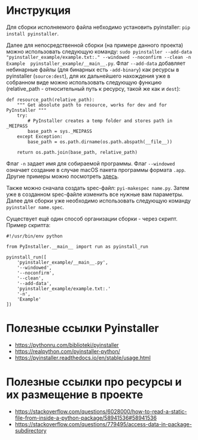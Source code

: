 # Инструкция
Для сборки исполняемого файла небходимо установить pyinstaller:
`pip install pyinstaller`.

Далее для непосредственной сборки (на примере данного проекта) можно использовать следующую команду:
`sudo pyinstaller --add-data "pyinstaller_example/example.txt:." --windowed --noconfirm --clean -n Example  pyinstaller_example/__main__.py`.
Флаг `--add-data` добавляет небинарные файлы (для бинарных есть `-add-binary`) как ресурсы в pyinstaller (`source:dest`), для их дальнейшего нахождения уже в собранном
виде можно использовать следующую функцию (relative_path - относительный путь к ресурсу, такой же как и `dest`):
```
def resource_path(relative_path):
    """ Get absolute path to resource, works for dev and for PyInstaller """
    try:
        # PyInstaller creates a temp folder and stores path in _MEIPASS
        base_path = sys._MEIPASS
    except Exception:
        base_path = os.path.dirname(os.path.abspath(__file__))

    return os.path.join(base_path, relative_path)
```
Флаг `-n` задает имя для собираемой программы. Флаг `--windowed` означает создание в случае
macOS пакета программы формата `.app`. Другие примеры можно посмотреть
[здесь](https://pyinstaller.readthedocs.io/en/stable/usage.html#shortening-the-command).

Также можно сначала создать spec-файл: `pyi-makespec name.py`. Затем уже в созданном
spec-файле изменить все нужные вам параметры. Далее для сборки уже необходимо использовать
следующую команду `pyinstaller name.spec`.

Существует ещё один способ организации сборки - через скрипт. Пример скрипта:
```
#!/usr/bin/env python

from PyInstaller.__main__ import run as pyinstall_run

pyinstall_run([
    'pyinstaller_example/__main__.py',
    '--windowed',
    '--noconfirm',
    '--clean',
    '--add-data',
    'pyinstaller_example/example.txt:.'
    '-n',
    'Example'
])

```

# Полезные ссылки Pyinstaller
- https://pythonru.com/biblioteki/pyinstaller
- https://realpython.com/pyinstaller-python/
- https://pyinstaller.readthedocs.io/en/stable/usage.html 

# Полезные ссылки про ресурсы и их размещение в проекте
- https://stackoverflow.com/questions/6028000/how-to-read-a-static-file-from-inside-a-python-package/58941536#58941536
- https://stackoverflow.com/questions/779495/access-data-in-package-subdirectory
